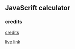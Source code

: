## JavaScrift calculator

### credits 
[credits](https://dev.to/javascriptacademy/create-a-simple-calculator-using-html-css-and-javascript-4o7k)

[live link](#)